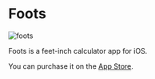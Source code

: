 # Foots

![foots](https://github.com/atlou/Foots/assets/30378214/c6e9429b-4dab-443d-950a-391cd20a1049)

Foots is a feet-inch calculator app for iOS.

You can purchase it on the [App Store](https://apps.apple.com/ca/app/foots-feet-inches-calculator/id6476119629).
